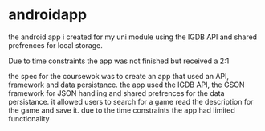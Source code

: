 # androidapp
the android app i created for my uni module using the IGDB API and shared prefrences for local storage.

Due to time constraints the app was not finished but received a 2:1  

the spec for the coursewok was to create an app that used an API, framework and data persistance. the app used the IGDB API, the GSON framework for JSON handling and shared prefrences for the data persistance. it allowed users to search for a game read the description for the game and save it. due to the time constraints the app had limited functionality 
